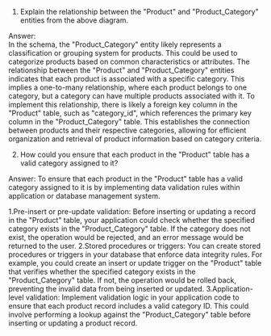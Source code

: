 1. Explain the relationship between the "Product" and "Product_Category" entities from the above diagram.

Answer:  
In the schema, the "Product_Category" entity likely represents a classification or grouping system for products. This could be used to categorize products based on common characteristics or attributes.
The relationship between the "Product" and "Product_Category" entities indicates that each product is associated with a specific category. This implies a one-to-many relationship, where each product belongs to one category, but a category can have multiple products associated with it.
To implement this relationship, there is likely a foreign key column in the "Product" table, such as "category_id", which references the primary key column in the "Product_Category" table. This establishes the connection between products and their respective categories, allowing for efficient organization and retrieval of product information based on category criteria.



2. How could you ensure that each product in the "Product" table has a valid category assigned to it?

Answer:
   To ensure that each product in the "Product" table has a valid category assigned to it is by implementing data validation rules within application or database management system. 

   1.Pre-insert or pre-update validation: Before inserting or updating a record in the "Product" table, your application could check whether the specified category exists in the "Product_Category" table. If the category does not exist, the operation would be rejected, and an error message would be returned to the user.
    2.Stored procedures or triggers: You can create stored procedures or triggers in your database that enforce data integrity rules. For example, you could create an insert or update trigger on the "Product" table that verifies whether the specified category exists in the "Product_Category" table. If not, the operation would be rolled back, preventing the invalid data from being inserted or updated.
    3.Application-level validation: Implement validation logic in your application code to ensure that each product record includes a valid category ID. This could involve performing a lookup against the "Product_Category" table before inserting or updating a product record.

